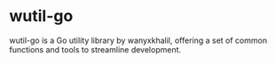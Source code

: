 # wutil-go
wutil-go is a Go utility library by wanyxkhalil, offering a set of common functions and tools to streamline development.
